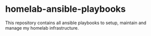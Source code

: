 # homelab-ansible-playbooks
This repository contains all ansible playbooks to setup, maintain and manage my homelab infrastructure.
